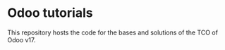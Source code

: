 # Odoo tutorials

This repository hosts the code for the bases and solutions of the TCO of Odoo v17.
